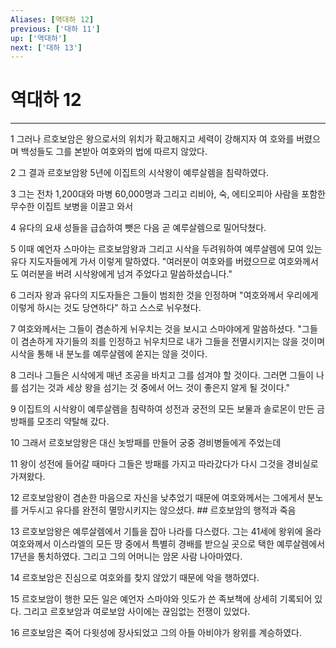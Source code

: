 ```yaml
---
Aliases: [역대하 12]
previous: ['대하 11']
up: ['역대하']
next: ['대하 13']
---
```

# 역대하 12

***


1 그러나 르호보암은 왕으로서의 위치가 확고해지고 세력이 강해지자 여 호와를 버렸으며 백성들도 그를 본받아 여호와의 법에 따르지 않았다. 

2 그 결과 르호보암왕 5년에 이집트의 시삭왕이 예루살렘을 침략하였다. 

3 그는 전차 1,200대와 마병 60,000명과 그리고 리비아, 숙, 에티오피아 사람을 포함한 무수한 이집트 보병을 이끌고 와서 

4 유다의 요새 성들을 급습하여 뺏은 다음 곧 예루살렘으로 밀어닥쳤다. 

5 이때 예언자 스마야는 르호보암왕과 그리고 시삭을 두려워하여 예루살렘에 모여 있는 유다 지도자들에게 가서 이렇게 말하였다. "여러분이 여호와를 버렸으므로 여호와께서도 여러분을 버려 시삭왕에게 넘겨 주었다고 말씀하셨습니다." 

6 그러자 왕과 유다의 지도자들은 그들이 범죄한 것을 인정하며 "여호와께서 우리에게 이렇게 하시는 것도 당연하다" 하고 스스로 뉘우쳤다. 

7 여호와께서는 그들이 겸손하게 뉘우치는 것을 보시고 스마야에게 말씀하셨다. "그들이 겸손하게 자기들의 죄를 인정하고 뉘우치므로 내가 그들을 전멸시키지는 않을 것이며 시삭을 통해 내 분노를 예루살렘에 쏟지는 않을 것이다. 

8 그러나 그들은 시삭에게 매년 조공을 바치고 그를 섬겨야 할 것이다. 그러면 그들이 나를 섬기는 것과 세상 왕을 섬기는 것 중에서 어느 것이 좋은지 알게 될 것이다." 

9 이집트의 시삭왕이 예루살렘을 침략하여 성전과 궁전의 모든 보물과 솔로몬이 만든 금방패를 모조리 약탈해 갔다. 

10 그래서 르호보암왕은 대신 놋방패를 만들어 궁중 경비병들에게 주었는데 

11 왕이 성전에 들어갈 때마다 그들은 방패를 가지고 따라갔다가 다시 그것을 경비실로 가져왔다. 

12 르호보암왕이 겸손한 마음으로 자신을 낮추었기 때문에 여호와께서는 그에게서 분노를 거두시고 유다를 완전히 멸망시키지는 않으셨다. ## 르호보암의 행적과 죽음 

13 르호보암왕은 예루살렘에서 기틀을 잡아 나라를 다스렸다. 그는 41세에 왕위에 올라 여호와께서 이스라엘의 모든 땅 중에서 특별히 경배를 받으실 곳으로 택한 예루살렘에서 17년을 통치하였다. 그리고 그의 어머니는 암몬 사람 나아마였다. 

14 르호보암은 진심으로 여호와를 찾지 않았기 때문에 악을 행하였다. 

15 르호보암이 행한 모든 일은 예언자 스마야와 잇도가 쓴 족보책에 상세히 기록되어 있다. 그리고 르호보암과 여로보암 사이에는 끊임없는 전쟁이 있었다. 

16 르호보암은 죽어 다윗성에 장사되었고 그의 아들 아비야가 왕위를 계승하였다.
